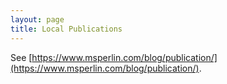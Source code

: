 ```yaml
---
layout: page
title: Local Publications
---
```



See [https://www.msperlin.com/blog/publication/](https://www.msperlin.com/blog/publication/).
